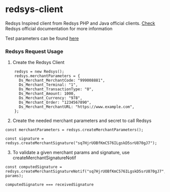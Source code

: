 # redsys-client

Redsys Inspired client from Redsys PHP and Java official clients. [Check](https://canales.redsys.es/canales/ayuda/documentacion/Manual%20integracion%20para%20conexion%20por%20Redireccion.pdf) Redsys official documentation for more information

Test parameters can be found [here](https://pagosonline.redsys.es/entornosPruebas.html)

### Redsys Request Usage

1. Create the Redsys Client

```
    redsys = new Redsys();
    redsys.merchantParameters = {
      Ds_Merchant_MerchantCode: "999008881",
      Ds_Merchant_Terminal: "1",
      Ds_Merchant_TransactionType: "0",
      Ds_Merchant_Amount: 1000,
      Ds_Merchant_Currency: "978",
      Ds_Merchant_Order: "1234567890",
      Ds_Merchant_MerchantURL: "https://www.example.com",
    };
```

2. Create the needed merchant parameters and secret to call Redsys

```
const merchantParameters = redsys.createMerchantParameters();

const signature = redsys.createMerchantSignature("sq7HjrUOBfKmC576ILgskD5srU870gJ7");
```

3. To validate a given merchant params and signature, use createMerchantSignatureNotif

```
const computedSignature = redsys.createMerchantSignatureNotif("sq7HjrUOBfKmC576ILgskD5srU870gJ7", params);

computedSignature === receivedSignature

```
